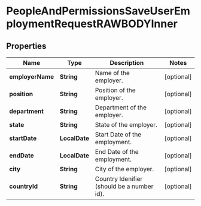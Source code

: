 

# PeopleAndPermissionsSaveUserEmploymentRequestRAWBODYInner


## Properties

| Name | Type | Description | Notes |
|------------ | ------------- | ------------- | -------------|
|**employerName** | **String** | Name of the employer. |  [optional] |
|**position** | **String** | Position of the employer. |  [optional] |
|**department** | **String** | Department of the employer. |  [optional] |
|**state** | **String** | State of the employer. |  [optional] |
|**startDate** | **LocalDate** | Start Date of the employment. |  [optional] |
|**endDate** | **LocalDate** | End Date of the employment. |  [optional] |
|**city** | **String** | City of the employer. |  [optional] |
|**countryId** | **String** | Country Idenifier (should be a number id). |  [optional] |



